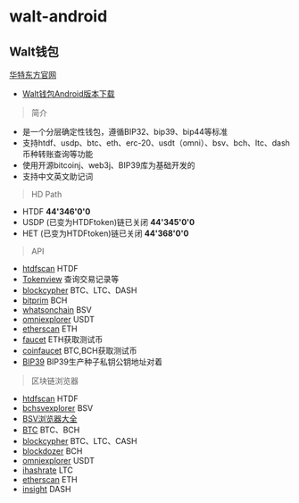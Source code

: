 # walt-android
## Walt钱包
 [华特东方官网](https://www.orientwalt.com/)
 - [Walt钱包Android版本下载](https://www.orientwalt.com/share.html)
 
> 简介
- 是一个分层确定性钱包，遵循BIP32、bip39、bip44等标准
- 支持htdf、usdp、btc、eth、erc-20、usdt（omni）、bsv、bch、ltc、dash币种转账查询等功能
- 使用开源bitcoinj、web3j、BIP39库为基础开发的
- 支持中文英文助记词

> HD Path
- HTDF
**44'346'0'0**
- USDP (已变为HTDFtoken)链已关闭
**44'345'0'0**
- HET (已变为HTDFtoken)链已关闭
**44'368'0'0**

> API

- [htdfscan](https://www.htdfscan.com) HTDF
- [Tokenview](https://tokenview.com/) 查询交易记录等
- [blockcypher](https://www.blockcypher.com/) BTC、LTC、DASH
- [bitprim](https://bitprim.github.io/docs/restapi/bitprim-api.html#bitprim_v1) BCH
- [whatsonchain](https://developers.whatsonchain.com/#authentication) BSV
- [omniexplorer](https://api.omniexplorer.info/) USDT
- [etherscan](https://etherscan.io/apis) ETH
- [faucet](https://faucet.ropsten.be/) ETH获取测试币
- [coinfaucet](https://coinfaucet.eu/en/btc-testnet/) BTC,BCH获取测试币
- [BIP39](https://iancoleman.io/bip39/) BIP39生产种子私钥公钥地址对着

> 区块链浏览器

- [htdfscan](https://www.htdfscan.com/api) HTDF
- [bchsvexplorer](https://bchsvexplorer.com) BSV
- [BSV浏览器大全](https://bitcoinsv.io/zh/services/block-explorers/) 
- [BTC](https://btc.com) BTC、BCH
- [blockcypher](https://live.blockcypher.com/) BTC、LTC、CASH
- [blockdozer](https://blockdozer.com/ ) BCH
- [omniexplorer](https://www.omniexplorer.info/) USDT
- [ihashrate](https://ltc.ihashrate.com/) LTC
- [etherscan](https://etherscan.io/) ETH
- [insight](https://insight.dash.org/insight/) DASH



